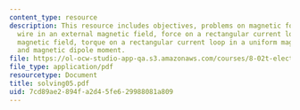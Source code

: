 ```yaml
---
content_type: resource
description: This resource includes objectives, problems on magnetic force on a straight
  wire in an external magnetic field, force on a rectangular current loop in a uniform
  magnetic field, torque on a rectangular current loop in a uniform magnetic field
  and magnetic dipole moment.
file: https://ol-ocw-studio-app-qa.s3.amazonaws.com/courses/8-02t-electricity-and-magnetism-spring-2005/7cd89ae2894fa2d45fe629988081a809_solving05.pdf
file_type: application/pdf
resourcetype: Document
title: solving05.pdf
uid: 7cd89ae2-894f-a2d4-5fe6-29988081a809
---
```

